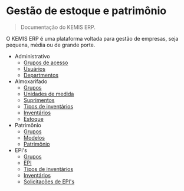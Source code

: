# Gestão de estoque e patrimônio

> Documentação do KEMIS ERP.

O KEMIS ERP é uma plataforma voltada para gestão de empresas, seja pequena, média ou de grande porte.

* Administrativo
    * [Grupos de acesso](modules/administrative/access-groups.md)
    * [Usuários](modules/administrative/users.md)
    * [Departmentos](modules/administrative/departments.md)
* Almoxarifado
    * [Grupos](modules/warehouse/groups.md)
    * [Unidades de medida](modules/warehouse/measurement-units.md)
    * [Suprimentos](modules/warehouse/supplies.md)
    * [Tipos de inventários](modules/warehouse/inventory-types.md)
    * [Inventários](modules/warehouse/inventory.md)
    * [Estoque](modules/warehouse/stock.md)
* Patrimônio
    * [Grupos](modules/equity-control/groups.md)
    * [Modelos](modules/equity-control/models.md)
    * [Patrimônio](modules/equity-control/assets.md)
* EPI's
    * [Grupos](modules/ppe/groups.md)
    * [EPI](modules/ppe/ppe.md)
    * [Tipos de inventários](modules/ppe/inventory-types.md)
    * [Inventários](modules/ppe/inventory.md)
    * [Solicitações de EPI's](modules/ppe/ppe-requests.md)